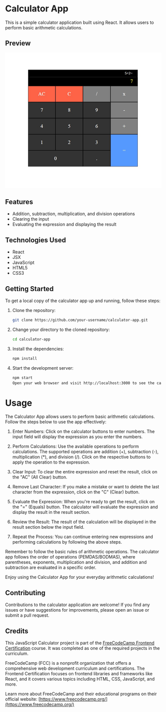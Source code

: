 # Calculator App
This is a simple calculator application built using React. It allows users to perform basic arithmetic calculations.

## Preview
![Calculator Preview](public/img/javascript-calculator.jpg)
## Features
- Addition, subtraction, multiplication, and division operations
- Clearing the input
- Evaluating the expression and displaying the result

## Technologies Used
- React
- JSX
- JavaScript
- HTML5
- CSS3

## Getting Started
To get a local copy of the calculator app up and running, follow these steps:

1. Clone the repository:
   ```bash
   git clone https://github.com/your-username/calculator-app.git
2. Change your directory to the cloned repository:
   ```bash
   cd calculator-app
   ```
3. Install the dependencies:
   ```bash
   npm install
   ```
4. Start the development server:
   ```bash
   npm start
   Open your web browser and visit http://localhost:3000 to see the calculator app in action.
   ```
# Usage
The Calculator App allows users to perform basic arithmetic calculations. Follow the steps below to use the app effectively:
1. Enter Numbers: Click on the calculator buttons to enter numbers. The input field will display the expression as you enter the numbers.

2. Perform Calculations: Use the available operations to perform calculations. The supported operations are addition (+), subtraction (-), multiplication (\*), and division (/). Click on the respective buttons to apply the operation to the expression.

3. Clear Input: To clear the entire expression and reset the result, click on the "AC" (All Clear) button.

4. Remove Last Character: If you make a mistake or want to delete the last character from the expression, click on the "C" (Clear) button.

5. Evaluate the Expression: When you're ready to get the result, click on the "=" (Equals) button. The calculator will evaluate the expression and display the result in the result section.

6. Review the Result: The result of the calculation will be displayed in the result section below the input field.

7. Repeat the Process: You can continue entering new expressions and performing calculations by following the above steps.

Remember to follow the basic rules of arithmetic operations. The calculator app follows the order of operations (PEMDAS/BODMAS), where parentheses, exponents, multiplication and division, and addition and subtraction are evaluated in a specific order.

Enjoy using the Calculator App for your everyday arithmetic calculations!

## Contributing
Contributions to the calculator application are welcome! If you find any issues or have suggestions for improvements, please open an issue or submit a pull request.

## Credits
This JavaScript Calculator project is part of the [FreeCodeCamp Frontend Certification](https://www.freecodecamp.org/learn/front-end-libraries/) course. It was completed as one of the required projects in the curriculum.

FreeCodeCamp (FCC) is a nonprofit organization that offers a comprehensive web development curriculum and certifications. The Frontend Certification focuses on frontend libraries and frameworks like React, and it covers various topics including HTML, CSS, JavaScript, and more.

Learn more about FreeCodeCamp and their educational programs on their official website: [https://www.freecodecamp.org/](https://www.freecodecamp.org/)
